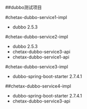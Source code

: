 ##dubbo测试项目

#chetax-dubbo-service1-impl
- dubbo 2.5.3

#chetax-dubbo-service2-impl
- dubbo 2.5.3
- chetax-dubbo-service3-api
- chetax-dubbo-service1-api

#chetax-dubbo-service3-impl
- dubbo-spring-boot-starter 2.7.4.1

##chetax-dubbo-service4-impl
- dubbo-spring-boot-starter 2.7.4.1
- chetax-dubbo-service3-api
